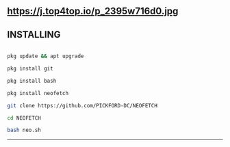 https://j.top4top.io/p_2395w716d0.jpg
---------

## INSTALLING

```bash

pkg update && apt upgrade

pkg install git 

pkg install bash 

pkg install neofetch 

git clone https://github.com/PICKFORD-DC/NEOFETCH 

cd NEOFETCH

bash neo.sh

```

---------

